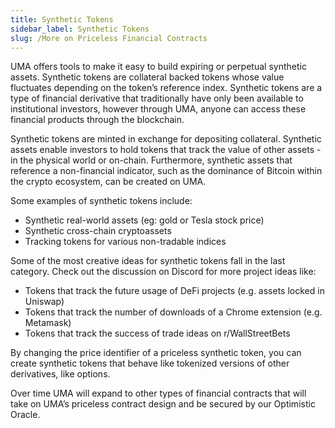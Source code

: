 ```yaml
---
title: Synthetic Tokens
sidebar_label: Synthetic Tokens
slug: /More on Priceless Financial Contracts
---
```


UMA offers tools to make it easy to build expiring or perpetual synthetic assets.  Synthetic tokens are collateral backed tokens whose value fluctuates depending on the token’s reference index. Synthetic tokens are a type of financial derivative that traditionally have only been available to institutional investors, however through UMA, anyone can access these financial products through the blockchain.

Synthetic tokens are minted in exchange for depositing collateral. Synthetic assets enable investors to hold tokens that track the value of other assets - in the physical world or on-chain.  Furthermore, synthetic assets that reference a non-financial indicator, such as the dominance of Bitcoin within the crypto ecosystem, can be created on UMA.

Some examples of synthetic tokens include:

- Synthetic real-world assets (eg: gold or Tesla stock price)
- Synthetic cross-chain cryptoassets
- Tracking tokens for various non-tradable indices

Some of the most creative ideas for synthetic tokens fall in the last category. Check out the discussion on Discord for more project ideas like:

- Tokens that track the future usage of DeFi projects (e.g. assets locked in Uniswap)
- Tokens that track the number of downloads of a Chrome extension (e.g. Metamask)
- Tokens that track the success of trade ideas on r/WallStreetBets

By changing the price identifier of a priceless synthetic token, you can create synthetic tokens that behave like tokenized versions of other derivatives, like options.

Over time UMA will expand to other types of financial contracts that will take on UMA’s priceless contract design and be secured by our Optimistic Oracle.